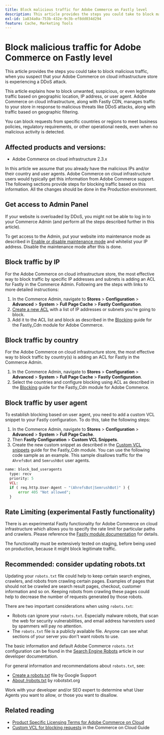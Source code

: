 ```yaml
---
title: Block malicious traffic for Adobe Commerce on Fastly level
description: This article provides the steps you could take to block malicious traffic, when you suspect that your Adobe Commerce on cloud infrastructure store is experiencing a DDoS attack.
exl-id: 1a834a0a-753b-432e-9c3b-ef8dd034d294
feature: Cache, Marketing Tools
---
```

# Block malicious traffic for Adobe Commerce on Fastly level

This article provides the steps you could take to block malicious traffic, when you suspect that your Adobe Commerce on cloud infrastructure store is experiencing a DDoS attack.

This article explains how to block unwanted, suspicious, or even legitimate traffic based on geographic location, IP address, or user agent. Adobe Commerce on cloud infrastructure, along with Fastly CDN, manages traffic to your store in response to malicious threats like DDoS attacks, along with traffic based on geographic filtering.

You can block requests from specific countries or regions to meet business policies, regulatory requirements, or other operational needs, even when no malicious activity is detected.

## Affected products and versions:

* Adobe Commerce on cloud infrastructure 2.3.x

In this article we assume that you already have the malicious IPs and/or their country and user agents. Adobe Commerce on cloud infrastructure users would typically get this information from Adobe Commerce support. The following sections provide steps for blocking traffic based on this information. All the changes should be done in the Production environment.

## Get access to Admin Panel

If your website is overloaded by DDoS, you might not be able to log in to your Commerce Admin (and perform all the steps described further in this article).

To get access to the Admin, put your website into maintenance mode as described in [Enable or disable maintenance mode](https://experienceleague.adobe.com/en/docs/commerce-operations/installation-guide/tutorials/maintenance-mode) and whitelist your IP address. Disable the maintenance mode after this is done.

## Block traffic by IP

For the Adobe Commerce on cloud infrastructure store, the most effective way to block traffic by specific IP addresses and subnets is adding an ACL for Fastly in the Commerce Admin. Following are the steps with links to more detailed instructions:

1. In the Commerce Admin, navigate to **Stores** > **Configuration** > **Advanced** > **System** > **Full Page Cache** > **Fastly Configuration**.
1. [Create a new ACL](https://github.com/fastly/fastly-magento2/blob/master/Documentation/Guides/ACL.md) with a list of IP addresses or subnets you're going to block.
1. Add it to the ACL list and block as described in the [Blocking](https://github.com/fastly/fastly-magento2/blob/master/Documentation/Guides/BLOCKING.md) guide for the Fastly\_Cdn module for Adobe Commerce.

## Block traffic by country

For the Adobe Commerce on cloud infrastructure store, the most effective way to block traffic by country(s) is adding an ACL for Fastly in the Commerce Admin.

1. In the Commerce Admin, navigate to **Stores** > **Configuration** > **Advanced** > **System** > **Full Page Cache** > **Fastly Configuration**.
1. Select the countries and configure blocking using ACL as described in the [Blocking](https://github.com/fastly/fastly-magento2/blob/master/Documentation/Guides/BLOCKING.md) guide for the Fastly\_Cdn module for Adobe Commerce.

## Block traffic by user agent

To establish blocking based on user agent, you need to add a custom VCL snippet to your Fastly configuration. To do this, take the following steps:

1. In the Commerce Admin, navigate to **Stores** > **Configuration** > **Advanced** > **System** > **Full Page Cache**.
1. Then **Fastly Configuration** > **Custom VCL Snippets**.
1. Create the new custom snippet as described in the [Custom VCL snippets](https://github.com/fastly/fastly-magento2/blob/master/Documentation/Guides/CUSTOM-VCL-SNIPPETS.md) guide for the Fastly\_Cdn module. You can use the following code sample as an example. This sample disallows traffic for the `AhrefsBot` and `SemrushBot` user agents.

```php
name: block_bad_useragents
  type: recv
  priority: 5
  VCL:
  if ( req.http.User-Agent ~ "(AhrefsBot|SemrushBot)" ) {
      error 405 "Not allowed";
  }
```

## Rate Limiting (experimental Fastly functionality)

There is an experimental Fastly functionality for Adobe Commerce on cloud infrastructure which allows you to specify the rate limit for particular paths and crawlers. Please reference the [Fastly module documentation](https://github.com/fastly/fastly-magento2/blob/master/Documentation/Guides/RATE-LIMITING.md) for details.

The functionality must be extensively tested on staging, before being used on production, because it might block legitimate traffic.

## Recommended: consider updating robots.txt

Updating your `robots.txt` file could help to keep certain search engines, crawlers, and robots from crawling certain pages. Examples of pages that should not be crawled are search result pages, checkout, customer information and so on. Keeping robots from crawling these pages could help to decrease the number of requests generated by those robots.

There are two important considerations when using `robots.txt`:

* Robots can ignore your `robots.txt`. Especially malware robots, that scan the web for security vulnerabilities, and email address harvesters used by spammers will pay no attention.
* The `robots.txt` file is a publicly available file. Anyone can see what sections of your server you don't want robots to use.

The basic information and default Adobe Commerce `robots.txt` configuration can be found in the [Search Engine Robots](https://experienceleague.adobe.com/en/docs/commerce-admin/marketing/seo/seo-overview#search-engine-robots) article in our developer documentation.

For general information and recommendations about `robots.txt`, see:

* [Create a robots.txt](https://developers.google.com/search/docs/advanced/robots/create-robots-txt) file by Google Support
* [About /robots.txt](https://www.robotstxt.org/robotstxt.html) by robotstxt.org

Work with your developer and/or SEO expert to determine what User Agents you want to allow, or those you want to disallow.

## Related reading

* [Product Specific Licensing Terms for Adobe Commerce on Cloud](https://www.adobe.com/content/dam/cc/en/legal/terms/enterprise/pdfs/PSLT-AdobeCommerceCloud-WW-2023v1.pdf)
* [Custom VCL for blocking requests](https://experienceleague.adobe.com/en/docs/commerce-on-cloud/user-guide/cdn/custom-vcl-snippets/fastly-vcl-blocking) in the Commerce on Cloud Guide
